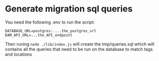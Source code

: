 # Generate migration sql queries

You need the following .env to run the script:
```
DATABASE_URL=postgres:....the_postgres_url
DAM_API_URL=...the_API_endpoint
```

Then runing ```node ./lib/index.js``` will create the tmp/queries.sql which will contains all the queries that need to be run on the database to match tags and locations

